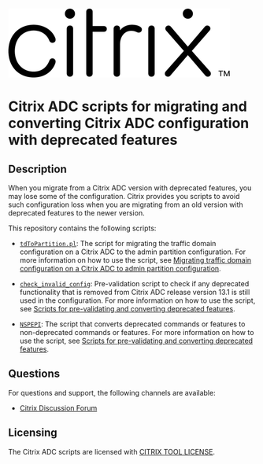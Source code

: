 ![Citrix Logo](media/Citrix_Logo_Trademark.png)

# Citrix ADC scripts for migrating and converting Citrix ADC configuration with deprecated features

## Description

When you migrate from a Citrix ADC version with deprecated features, you may lose some of the configuration. Citrix provides you scripts to avoid such configuration loss when you are migrating from an old version with deprecated features to the newer version. 

This repository contains the following scripts:

- [`tdToPartition.pl`](td-to-ap/tdToPartition.pl): The script for migrating the traffic domain configuration on a Citrix ADC to the admin partition configuration. For more information on how to use the script, see [Migrating traffic domain configuration on a Citrix ADC to admin partition configuration](td-to-ap/migration-script-td.md).

- [`check_invalid_config`](nspepi/check_invalid_config): Pre-validation script to check if any deprecated functionality that is removed from Citrix ADC release version 13.1 is still used in the configuration. For more information on how to use the script, see [Scripts for pre-validating and converting deprecated features](nspepi/validation-conversion-script.md).

- [`NSPEPI`](nspepi/nspepi): The script that converts deprecated commands or features to non-deprecated commands or features. For more information on how to use the script, see [Scripts for pre-validating and converting deprecated features](nspepi/validation-conversion-script.md).


## <a name="questions">Questions</a>

For questions and support, the following channels are available:

-  [Citrix Discussion Forum](https://discussions.citrix.com/)


## <a name="licensing">Licensing</a>

The Citrix ADC scripts are licensed with [CITRIX TOOL LICENSE](LICENSE.md).